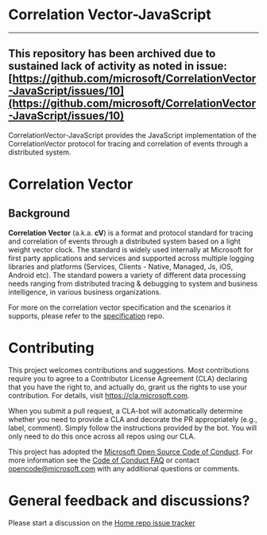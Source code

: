 # Correlation Vector-JavaScript

--------------------------------
This repository has been archived due to sustained lack of activity as noted in issue: [https://github.com/microsoft/CorrelationVector-JavaScript/issues/10](https://github.com/microsoft/CorrelationVector-JavaScript/issues/10)
--------------------------------


CorrelationVector-JavaScript provides the JavaScript implementation of the CorrelationVector protocol for tracing and correlation of events through a distributed system.

# Correlation Vector
## Background

**Correlation Vector** (a.k.a. **cV**) is a format and protocol standard for tracing and correlation of events through a distributed system based on a light weight vector clock.
The standard is widely used internally at Microsoft for first party applications and services and supported across multiple logging libraries and platforms (Services, Clients - Native, Managed, Js, iOS, Android etc). The standard powers a variety of different data processing needs ranging from distributed tracing & debugging to system and business intelligence, in various business organizations.

For more on the correlation vector specification and the scenarios it supports, please refer to the [specification](https://github.com/Microsoft/CorrelationVector) repo.
# Contributing

This project welcomes contributions and suggestions.  Most contributions require you to agree to a
Contributor License Agreement (CLA) declaring that you have the right to, and actually do, grant us
the rights to use your contribution. For details, visit https://cla.microsoft.com.

When you submit a pull request, a CLA-bot will automatically determine whether you need to provide
a CLA and decorate the PR appropriately (e.g., label, comment). Simply follow the instructions
provided by the bot. You will only need to do this once across all repos using our CLA.

This project has adopted the [Microsoft Open Source Code of Conduct](https://opensource.microsoft.com/codeofconduct/).
For more information see the [Code of Conduct FAQ](https://opensource.microsoft.com/codeofconduct/faq/) or
contact [opencode@microsoft.com](mailto:opencode@microsoft.com) with any additional questions or comments.

# General feedback and discussions? 
Please start a discussion on the [Home repo issue tracker](https://github.com/Microsoft/CorrelationVector-JavaScript/issues)
